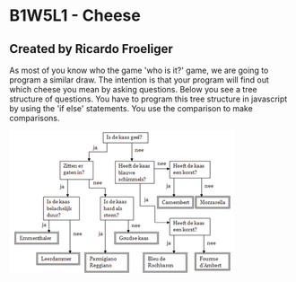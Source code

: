 # B1W5L1 - Cheese
## Created by Ricardo Froeliger

As most of you know who the game 'who is it?' game, we are going to program a similar draw. 
The intention is that your program will find out which cheese you mean by asking questions. Below you see a tree structure of questions. You have to program this tree structure in javascript by using the 'if else' statements. You use the comparison to make comparisons.

![Design](design.png)